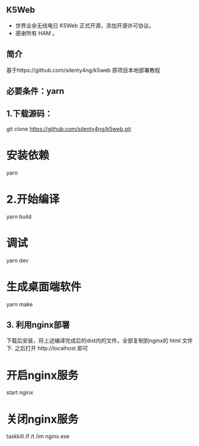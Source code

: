  ## K5Web

- 世界业余无线电日 K5Web 正式开源，添加开源许可协议。
- 感谢所有 HAM 。

## 简介
基于https://github.com/silenty4ng/k5web 
原项目本地部署教程


## 必要条件：yarn
## 1.下载源码：
git clone https://github.com/silenty4ng/k5web.git

# 安装依赖
yarn
# 2.开始编译
yarn build
# 调试
yarn dev
 #  生成桌面端软件
yarn make
## 3. 利用nginx部署
下载后安装，将上述编译完成后的dist内的文件，全部复制到nginx的 html 文件下.
之后打开 http://localhost 即可
# 开启nginx服务
start nginx
# 关闭nginx服务
taskkill /f /t /im nginx.exe
